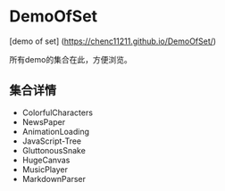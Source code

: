 # DemoOfSet

[demo of set] (https://chenc11211.github.io/DemoOfSet/)

所有demo的集合在此，方便浏览。

## 集合详情
* ColorfulCharacters
* NewsPaper
* AnimationLoading
* JavaScript-Tree
* GluttonousSnake
* HugeCanvas
* MusicPlayer
* MarkdownParser